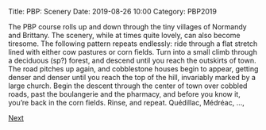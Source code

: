 Title: PBP: Scenery
Date: 2019-08-26 10:00
Category: PBP2019

The PBP course rolls up and down through the tiny villages of Normandy and Brittany. The scenery, while at times quite lovely, can also become tiresome. The following pattern repeats endlessly: ride through a flat stretch lined with either cow pastures or corn fields. Turn into a small climb through a deciduous (sp?) forest, and descend until you reach the outskirts of town. The road pitches up again, and cobblestone houses begin to appear, getting denser and denser until you reach the top of the hill, invariably marked by a large church. Begin the descent through the center of town over cobbled roads, past the boulangerie and the pharmacy, and before you know it, you’re back in the corn fields. Rinse, and repeat. Quédillac, Médréac, ..., 

[Next]({filename}/pbp-sounds.md)
